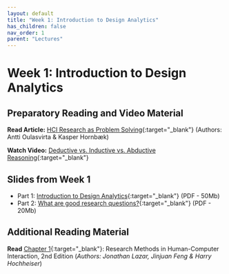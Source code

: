 ```yaml
---
layout: default
title: "Week 1: Introduction to Design Analytics"
has_children: false
nav_order: 1
parent: "Lectures"
---
```


# Week 1: Introduction to Design Analytics

## Preparatory Reading and Video Material 

**Read Article:** [HCI Research as Problem Solving](https://brightspace.tudelft.nl/content/enforced/500425-IOB6-E8+2022+3/HCI%20Research%20as%20Problem%20Solving.pdf?_&d2lSessionVal=P9N0bFGpKFCKXseFv7jM9li0K&ou=500425){:target="_blank"} (Authors: Antti Oulasvirta & Kasper Hornbæk)

**Watch Video:** [Deductive vs. Inductive vs. Abductive Reasoning](https://youtu.be/jX3OXwpEpl8){:target="_blank"}

<!-- **Introduce yourself:** https://miro.com/app/board/uXjVPq1hZxE=/?share_link_id=910567593245 -->

<!-- **Fill-in this survey (5-10 minutes):** https://forms.gle/di2sffU6CWJWL6Yp8 -->


## Slides from Week 1
- Part 1: [Introduction to Design Analytics]({{site.baseurl}}/assets/slides/23-01-1-Introduction.pdf){:target="_blank"} (PDF - 50Mb)
- Part 2: [What are good research questions?]({{site.baseurl}}/assets/slides/23-01-2-Research-Questions.pdf){:target="_blank"} (PDF - 20Mb)


## Additional Reading Material 

**Read** [Chapter 1](https://brightspace.tudelft.nl/content/enforced/500425-IOB6-E8+2022+3/Chapter-1---Introduction-to-HCI-r_2017_Research-Methods-in-Human-Computer-In.pdf?_&d2lSessionVal=P9N0bFGpKFCKXseFv7jM9li0K&ou=500425){:target="_blank"}: Research Methods in Human-Computer Interaction, 2nd Edition (*Authors: Jonathan Lazar, Jinjuan Feng & Harry Hochheiser*)
